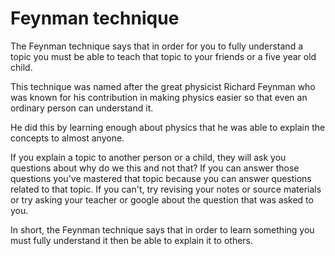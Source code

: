 # Feynman technique
The Feynman technique says that in order for you to fully understand a topic you must be able to teach that topic to your friends or a five year old child. 

This technique was named after the great physicist Richard Feynman who was known for his contribution in making physics easier so that even an ordinary person can understand it.

He did this by learning enough about physics that he was able to explain the concepts to almost anyone. 

If you explain a topic to another person or a child, they will ask you questions about why do we this and not that? If you can answer those questions you've mastered that topic because you can answer questions related to that topic. If you can't, try revising your notes or source materials or try asking your teacher or google about the question that was asked to you.

In short, the Feynman technique says that in order to learn something you must fully understand it then be able to explain it to others.